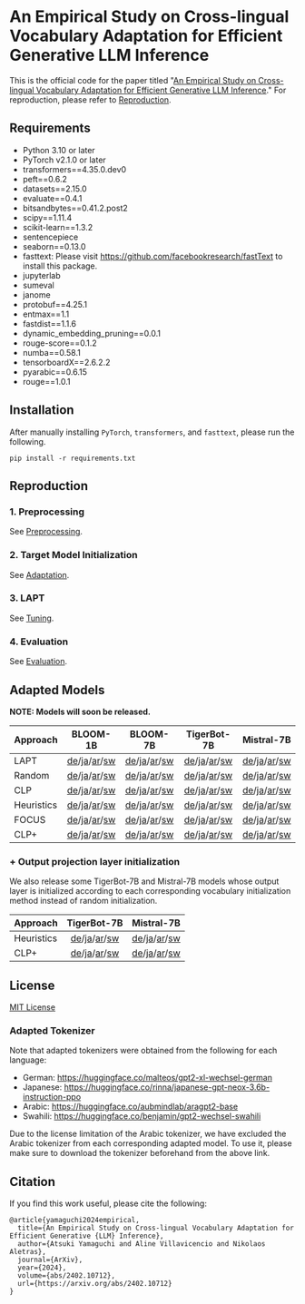 An Empirical Study on Cross-lingual Vocabulary Adaptation for Efficient Generative LLM Inference
===

This is the official code for the paper titled "[An Empirical Study on Cross-lingual Vocabulary Adaptation for Efficient Generative LLM Inference](https://arxiv.org/abs/2402.10712)." For reproduction, please refer to [Reproduction](#reproduction).

## Requirements
* Python 3.10 or later
* PyTorch v2.1.0 or later
* transformers==4.35.0.dev0
* peft==0.6.2
* datasets==2.15.0
* evaluate==0.4.1
* bitsandbytes==0.41.2.post2
* scipy==1.11.4
* scikit-learn==1.3.2
* sentencepiece
* seaborn==0.13.0
* fasttext: Please visit https://github.com/facebookresearch/fastText to install this package.
* jupyterlab
* sumeval
* janome
* protobuf==4.25.1
* entmax==1.1
* fastdist==1.1.6
* dynamic_embedding_pruning==0.0.1
* rouge-score==0.1.2
* numba==0.58.1
* tensorboardX==2.6.2.2
* pyarabic==0.6.15
* rouge==1.0.1


## Installation
After manually installing `PyTorch`, `transformers`, and `fasttext`, please run the following.
```
pip install -r requirements.txt
```

## Reproduction
### 1. Preprocessing  
See [Preprocessing](./preprocessing/).

### 2. Target Model Initialization
See [Adaptation](./adaptation/).
 
### 3. LAPT
See [Tuning](./tuning/).

### 4. Evaluation
See [Evaluation](./eval/).


## Adapted Models

**NOTE: Models will soon be released.**

| Approach | BLOOM-1B | BLOOM-7B | TigerBot-7B | Mistral-7B |
| :- | :--: | :--: | :--: | :--: |
| LAPT | [de](https://huggingface.co/atsuki-yamaguchi/bloom-1b1-lapt-de)/[ja](https://huggingface.co/atsuki-yamaguchi/bloom-1b1-lapt-ja)/[ar](https://huggingface.co/atsuki-yamaguchi/bloom-1b1-lapt-ar)/[sw](https://huggingface.co/atsuki-yamaguchi/bloom-1b1-lapt-sw) | [de](https://huggingface.co/atsuki-yamaguchi/bloom-7b1-lapt-de)/[ja](https://huggingface.co/atsuki-yamaguchi/bloom-7b1-lapt-ja)/[ar](https://huggingface.co/atsuki-yamaguchi/bloom-7b1-lapt-ar)/[sw](https://huggingface.co/atsuki-yamaguchi/bloom-7b1-lapt-sw)  | [de](https://huggingface.co/atsuki-yamaguchi/tigerbot-7b-base-lapt-de)/[ja](https://huggingface.co/atsuki-yamaguchi/tigerbot-7b-base-lapt-ja)/[ar](https://huggingface.co/atsuki-yamaguchi/tigerbot-7b-base-lapt-ar)/[sw](https://huggingface.co/atsuki-yamaguchi/tigerbot-7b-base-lapt-sw)  | [de](https://huggingface.co/atsuki-yamaguchi/Mistral-7B-v0.1-lapt-de)/[ja](https://huggingface.co/atsuki-yamaguchi/Mistral-7B-v0.1-lapt-ja)/[ar](https://huggingface.co/atsuki-yamaguchi/Mistral-7B-v0.1-lapt-ar)/[sw](https://huggingface.co/atsuki-yamaguchi/Mistral-7B-v0.1-lapt-sw)  |
| Random | [de](https://huggingface.co/atsuki-yamaguchi/bloom-1b1-random-de)/[ja](https://huggingface.co/atsuki-yamaguchi/bloom-1b1-random-ja)/[ar](https://huggingface.co/atsuki-yamaguchi/bloom-1b1-random-ar)/[sw](https://huggingface.co/atsuki-yamaguchi/bloom-1b1-random-sw) | [de](https://huggingface.co/atsuki-yamaguchi/bloom-7b1-random-de)/[ja](https://huggingface.co/atsuki-yamaguchi/bloom-7b1-random-ja)/[ar](https://huggingface.co/atsuki-yamaguchi/bloom-7b1-random-ar)/[sw](https://huggingface.co/atsuki-yamaguchi/bloom-7b1-random-sw) | [de](https://huggingface.co/atsuki-yamaguchi/tigerbot-7b-base-random-de)/[ja](https://huggingface.co/atsuki-yamaguchi/tigerbot-7b-base-random-ja)/[ar](https://huggingface.co/atsuki-yamaguchi/tigerbot-7b-base-random-ar)/[sw](https://huggingface.co/atsuki-yamaguchi/tigerbot-7b-base-random-sw) | [de](https://huggingface.co/atsuki-yamaguchi/Mistral-7B-v0.1-random-de)/[ja](https://huggingface.co/atsuki-yamaguchi/Mistral-7B-v0.1-random-ja)/[ar](https://huggingface.co/atsuki-yamaguchi/Mistral-7B-v0.1-random-ar)/[sw](https://huggingface.co/atsuki-yamaguchi/Mistral-7B-v0.1-random-sw) |
| CLP | [de](https://huggingface.co/atsuki-yamaguchi/bloom-1b1-clp-de)/[ja](https://huggingface.co/atsuki-yamaguchi/bloom-1b1-clp-ja)/[ar](https://huggingface.co/atsuki-yamaguchi/bloom-1b1-clp-ar)/[sw](https://huggingface.co/atsuki-yamaguchi/bloom-1b1-clp-sw) | [de](https://huggingface.co/atsuki-yamaguchi/bloom-7b1-clp-de)/[ja](https://huggingface.co/atsuki-yamaguchi/bloom-7b1-clp-ja)/[ar](https://huggingface.co/atsuki-yamaguchi/bloom-7b1-clp-ar)/[sw](https://huggingface.co/atsuki-yamaguchi/bloom-7b1-clp-sw) | [de](https://huggingface.co/atsuki-yamaguchi/tigerbot-7b-base-clp-de)/[ja](https://huggingface.co/atsuki-yamaguchi/tigerbot-7b-base-clp-ja)/[ar](https://huggingface.co/atsuki-yamaguchi/tigerbot-7b-base-clp-ar)/[sw](https://huggingface.co/atsuki-yamaguchi/tigerbot-7b-base-clp-sw) | [de](https://huggingface.co/atsuki-yamaguchi/Mistral-7B-v0.1-clp-de)/[ja](https://huggingface.co/atsuki-yamaguchi/Mistral-7B-v0.1-clp-ja)/[ar](https://huggingface.co/atsuki-yamaguchi/Mistral-7B-v0.1-clp-ar)/[sw](https://huggingface.co/atsuki-yamaguchi/Mistral-7B-v0.1-clp-sw) |
| Heuristics | [de](https://huggingface.co/atsuki-yamaguchi/bloom-1b1-heuristics-de)/[ja](https://huggingface.co/atsuki-yamaguchi/bloom-1b1-heuristics-ja)/[ar](https://huggingface.co/atsuki-yamaguchi/bloom-1b1-heuristics-ar)/[sw](https://huggingface.co/atsuki-yamaguchi/bloom-1b1-heuristics-sw) | [de](https://huggingface.co/atsuki-yamaguchi/bloom-7b1-heuristics-de)/[ja](https://huggingface.co/atsuki-yamaguchi/bloom-7b1-heuristics-ja)/[ar](https://huggingface.co/atsuki-yamaguchi/bloom-7b1-heuristics-ar)/[sw](https://huggingface.co/atsuki-yamaguchi/bloom-7b1-heuristics-sw) | [de](https://huggingface.co/atsuki-yamaguchi/tigerbot-7b-base-heuristics-de)/[ja](https://huggingface.co/atsuki-yamaguchi/tigerbot-7b-base-heuristics-ja)/[ar](https://huggingface.co/atsuki-yamaguchi/tigerbot-7b-base-heuristics-ar)/[sw](https://huggingface.co/atsuki-yamaguchi/tigerbot-7b-base-heuristics-sw) | [de](https://huggingface.co/atsuki-yamaguchi/Mistral-7B-v0.1-heuristics-de)/[ja](https://huggingface.co/atsuki-yamaguchi/Mistral-7B-v0.1-heuristics-ja)/[ar](https://huggingface.co/atsuki-yamaguchi/Mistral-7B-v0.1-heuristics-ar)/[sw](https://huggingface.co/atsuki-yamaguchi/Mistral-7B-v0.1-heuristics-sw) |
| FOCUS | [de](https://huggingface.co/atsuki-yamaguchi/bloom-1b1-focus-de)/[ja](https://huggingface.co/atsuki-yamaguchi/bloom-1b1-focus-ja)/[ar](https://huggingface.co/atsuki-yamaguchi/bloom-1b1-focus-ar)/[sw](https://huggingface.co/atsuki-yamaguchi/bloom-1b1-focus-sw) | [de](https://huggingface.co/atsuki-yamaguchi/bloom-7b1-focus-de)/[ja](https://huggingface.co/atsuki-yamaguchi/bloom-7b1-focus-ja)/[ar](https://huggingface.co/atsuki-yamaguchi/bloom-7b1-focus-ar)/[sw](https://huggingface.co/atsuki-yamaguchi/bloom-7b1-focus-sw) | [de](https://huggingface.co/atsuki-yamaguchi/tigerbot-7b-base-focus-de)/[ja](https://huggingface.co/atsuki-yamaguchi/tigerbot-7b-base-focus-ja)/[ar](https://huggingface.co/atsuki-yamaguchi/tigerbot-7b-base-focus-ar)/[sw](https://huggingface.co/atsuki-yamaguchi/tigerbot-7b-base-focus-sw) | [de](https://huggingface.co/atsuki-yamaguchi/Mistral-7B-v0.1-focus-de)/[ja](https://huggingface.co/atsuki-yamaguchi/Mistral-7B-v0.1-focus-ja)/[ar](https://huggingface.co/atsuki-yamaguchi/Mistral-7B-v0.1-focus-ar)/[sw](https://huggingface.co/atsuki-yamaguchi/Mistral-7B-v0.1-focus-sw) |
| CLP+ | [de](https://huggingface.co/atsuki-yamaguchi/bloom-1b1-clpp-de)/[ja](https://huggingface.co/atsuki-yamaguchi/bloom-1b1-clpp-ja)/[ar](https://huggingface.co/atsuki-yamaguchi/bloom-1b1-clpp-ar)/[sw](https://huggingface.co/atsuki-yamaguchi/bloom-1b1-clpp-sw) | [de](https://huggingface.co/atsuki-yamaguchi/bloom-7b1-clpp-de)/[ja](https://huggingface.co/atsuki-yamaguchi/bloom-7b1-clpp-ja)/[ar](https://huggingface.co/atsuki-yamaguchi/bloom-7b1-clpp-ar)/[sw](https://huggingface.co/atsuki-yamaguchi/bloom-7b1-clpp-sw) | [de](https://huggingface.co/atsuki-yamaguchi/tigerbot-7b-base-clpp-de)/[ja](https://huggingface.co/atsuki-yamaguchi/tigerbot-7b-base-clpp-ja)/[ar](https://huggingface.co/atsuki-yamaguchi/tigerbot-7b-base-clpp-ar)/[sw](https://huggingface.co/atsuki-yamaguchi/tigerbot-7b-base-clpp-sw) | [de](https://huggingface.co/atsuki-yamaguchi/Mistral-7B-v0.1-clpp-de)/[ja](https://huggingface.co/atsuki-yamaguchi/Mistral-7B-v0.1-clpp-ja)/[ar](https://huggingface.co/atsuki-yamaguchi/Mistral-7B-v0.1-clpp-ar)/[sw](https://huggingface.co/atsuki-yamaguchi/Mistral-7B-v0.1-clpp-sw) |

### + Output projection layer initialization
We also release some TigerBot-7B and Mistral-7B models whose output layer is initialized according to each corresponding vocabulary initialization method instead of random initialization.

| Approach | TigerBot-7B | Mistral-7B |
| :- | :--: | :--: |
| Heuristics | [de](https://huggingface.co/atsuki-yamaguchi/tigerbot-7b-base-heuristics-untied-de)/[ja](https://huggingface.co/atsuki-yamaguchi/tigerbot-7b-base-heuristics-untied-ja)/[ar](https://huggingface.co/atsuki-yamaguchi/tigerbot-7b-base-heuristics-untied-ar)/[sw](https://huggingface.co/atsuki-yamaguchi/tigerbot-7b-base-heuristics-untied-sw) | [de](https://huggingface.co/atsuki-yamaguchi/Mistral-7B-v0.1-heuristics-untied-de)/[ja](https://huggingface.co/atsuki-yamaguchi/Mistral-7B-v0.1-heuristics-untied-ja)/[ar](https://huggingface.co/atsuki-yamaguchi/Mistral-7B-v0.1-heuristics-untied-ar)/[sw](https://huggingface.co/atsuki-yamaguchi/Mistral-7B-v0.1-heuristics-untied-sw) |
| CLP+ | [de](https://huggingface.co/atsuki-yamaguchi/tigerbot-7b-base-clpp-untied-de)/[ja](https://huggingface.co/atsuki-yamaguchi/tigerbot-7b-base-clpp-untied-ja)/[ar](https://huggingface.co/atsuki-yamaguchi/tigerbot-7b-base-clpp-untied-ar)/[sw](https://huggingface.co/atsuki-yamaguchi/tigerbot-7b-base-clpp-untied-sw) | [de](https://huggingface.co/atsuki-yamaguchi/Mistral-7B-v0.1-clpp-untied-de)/[ja](https://huggingface.co/atsuki-yamaguchi/Mistral-7B-v0.1-clpp-untied-ja)/[ar](https://huggingface.co/atsuki-yamaguchi/Mistral-7B-v0.1-clpp-untied-ar)/[sw](https://huggingface.co/atsuki-yamaguchi/Mistral-7B-v0.1-clpp-untied-sw) |

## License
[MIT License](./LICENSE)

### Adapted Tokenizer
Note that adapted tokenizers were obtained from the following for each language:
* German: https://huggingface.co/malteos/gpt2-xl-wechsel-german
* Japanese: https://huggingface.co/rinna/japanese-gpt-neox-3.6b-instruction-ppo
* Arabic: https://huggingface.co/aubmindlab/aragpt2-base
* Swahili: https://huggingface.co/benjamin/gpt2-wechsel-swahili 

Due to the license limitation of the Arabic tokenizer, we have excluded the Arabic tokenizer from each corresponding adapted model. To use it, please make sure to download the tokenizer beforehand from the above link.


## Citation
If you find this work useful, please cite the following:
```
@article{yamaguchi2024empirical,
  title={An Empirical Study on Cross-lingual Vocabulary Adaptation for Efficient Generative {LLM} Inference}, 
  author={Atsuki Yamaguchi and Aline Villavicencio and Nikolaos Aletras},
  journal={ArXiv},
  year={2024},
  volume={abs/2402.10712},
  url={https://arxiv.org/abs/2402.10712}
}
```
